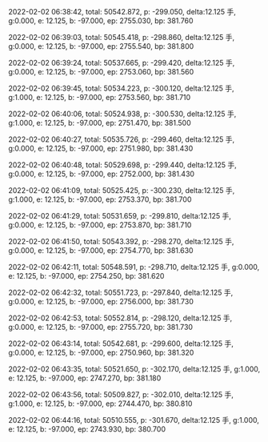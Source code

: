 2022-02-02 06:38:42, total: 50542.872, p: -299.050, delta:12.125 手, g:0.000, e: 12.125, b: -97.000, ep: 2755.030, bp: 381.760

2022-02-02 06:39:03, total: 50545.418, p: -298.860, delta:12.125 手, g:0.000, e: 12.125, b: -97.000, ep: 2755.540, bp: 381.800

2022-02-02 06:39:24, total: 50537.665, p: -299.420, delta:12.125 手, g:0.000, e: 12.125, b: -97.000, ep: 2753.060, bp: 381.560

2022-02-02 06:39:45, total: 50534.223, p: -300.120, delta:12.125 手, g:1.000, e: 12.125, b: -97.000, ep: 2753.560, bp: 381.710

2022-02-02 06:40:06, total: 50524.938, p: -300.530, delta:12.125 手, g:1.000, e: 12.125, b: -97.000, ep: 2751.470, bp: 381.500

2022-02-02 06:40:27, total: 50535.726, p: -299.460, delta:12.125 手, g:0.000, e: 12.125, b: -97.000, ep: 2751.980, bp: 381.430

2022-02-02 06:40:48, total: 50529.698, p: -299.440, delta:12.125 手, g:0.000, e: 12.125, b: -97.000, ep: 2752.000, bp: 381.430

2022-02-02 06:41:09, total: 50525.425, p: -300.230, delta:12.125 手, g:1.000, e: 12.125, b: -97.000, ep: 2753.370, bp: 381.700

2022-02-02 06:41:29, total: 50531.659, p: -299.810, delta:12.125 手, g:0.000, e: 12.125, b: -97.000, ep: 2753.870, bp: 381.710

2022-02-02 06:41:50, total: 50543.392, p: -298.270, delta:12.125 手, g:0.000, e: 12.125, b: -97.000, ep: 2754.770, bp: 381.630

2022-02-02 06:42:11, total: 50548.591, p: -298.710, delta:12.125 手, g:0.000, e: 12.125, b: -97.000, ep: 2754.250, bp: 381.620

2022-02-02 06:42:32, total: 50551.723, p: -297.840, delta:12.125 手, g:0.000, e: 12.125, b: -97.000, ep: 2756.000, bp: 381.730

2022-02-02 06:42:53, total: 50552.814, p: -298.120, delta:12.125 手, g:0.000, e: 12.125, b: -97.000, ep: 2755.720, bp: 381.730

2022-02-02 06:43:14, total: 50542.681, p: -299.600, delta:12.125 手, g:0.000, e: 12.125, b: -97.000, ep: 2750.960, bp: 381.320

2022-02-02 06:43:35, total: 50521.650, p: -302.170, delta:12.125 手, g:1.000, e: 12.125, b: -97.000, ep: 2747.270, bp: 381.180

2022-02-02 06:43:56, total: 50509.827, p: -302.010, delta:12.125 手, g:1.000, e: 12.125, b: -97.000, ep: 2744.470, bp: 380.810

2022-02-02 06:44:16, total: 50510.555, p: -301.670, delta:12.125 手, g:1.000, e: 12.125, b: -97.000, ep: 2743.930, bp: 380.700